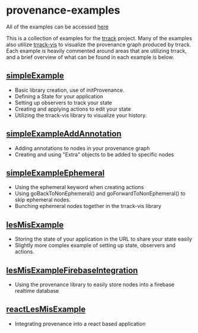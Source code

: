 # provenance-examples

All of the examples can be accessed [here](http://vdl.sci.utah.edu/trrack-examples/)

This is a collection of examples for the [trrack](https://github.com/visdesignlab/trrack) project. Many of the examples also utilize [trrack-vis](https://github.com/visdesignlab/trrack-vis) to visualize the provenance graph produced by trrack. Each example is heavily commented around areas that are utilizing trrack, and a brief overview of what can be found in each example is below.

## [simpleExample](http://vdl.sci.utah.edu/trrack-examples/examples/simpleExample)

- Basic library creation, use of initProvenance.
- Defining a State for your application
- Setting up observers to track your state
- Creating and applying actions to edit your state
- Utilizing the trrack-vis library to visualize your history.

## [simpleExampleAddAnnotation](http://vdl.sci.utah.edu/trrack-examples/examples/ssimpleExampleAddAnnotation)

- Adding annotations to nodes in your provenance graph
- Creating and using "Extra" objects to be added to specific nodes

## [simpleExampleEphemeral](http://vdl.sci.utah.edu/trrack-examples/examples/simpleExampleEphemeral)

- Using the ephemeral keyword when creating actions
- Using goBackToNonEphemeral() and goForwardToNonEphemeral() to skip ephemeral nodes.
- Bunching ephemeral nodes together in the trrack-vis library

## [lesMisExample](http://vdl.sci.utah.edu/trrack-examples/examples/lesMisExample)

- Storing the state of your application in the URL to share your state easily
- Slightly more complex example of setting up state, observers and actions.

## [lesMisExampleFirebaseIntegration](http://vdl.sci.utah.edu/trrack-examples/examples/lesMisExampleFirebaseIntegration)

- Using the provenance library to easily store nodes into a firebase realtime database

## [reactLesMisExample](http://vdl.sci.utah.edu/trrack-examples/examples/reactExample)

- Integrating provenance into a react based application
